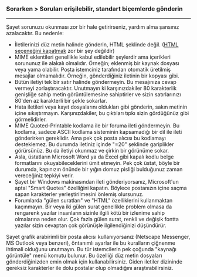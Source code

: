 ### Sorarken > Soruları erişilebilir, standart biçemlerde gönderin
---

Şayet sorunuzu okunması zor bir hale getirirseniz, yardım alma şansınız azalacaktır. Bu nedenle:

- İletilerinizi düz metin halinde gönderin, HTML şeklinde değil. ([HTML seçeneğini kapatmak](http://expita.com/nomime.html) zor bir şey değildir)
- MIME eklentileri genellikle kabul edilebilir şeylerdir ama içerikleri sorununuz ile alakalı olmalıdır. Örneğin; eklenmiş bir kaynak dosyası veya yama olabilir. Posta istemciniz tarafından otomatik üretilmiş mesajlar olmamalıdır. Örneğin, gönderdiğiniz iletinin bir kopyası gibi.
- Bütün iletiyi tek bir satır halinde göndermeyin. Bu mesajınıza cevap vermeyi zorlaştıracaktır. Unutmayın ki karşınızdakiler 80 karakterlik genişliğe sahip metin görüntülemesine sahiptirler ve sizin satırlarınızı 80'den az karakterli bir şekle sokarlar.
- Hata iletileri veya kayıt dosyalarını oldukları gibi gönderin, sakın metinin içine sıkıştırmayın. Karşınızdakiler, bu çıktıları tıpkı sizin gördüğünüz gibi görmelidirler.
- MIME Quoted-Printable kodlama ile bir foruma ileti göndermeyin. Bu kodlama, sadece ASCII kodlama sisteminin kapsamadığı bir dil ile ileti gönderirken gereklidir. Ama pek çok posta alıcısı bu kodlamayı desteklemez. Bu durumda iletiniz içinde "=20" şeklinde gariplikler görürsünüz. Bu da iletiyi okunmaz ve çirkin bir görünüme sokar.
- Asla, üstatların Microsoft Word ya da Excel gibi kapalı kodlu belge formatlarını okuyabileceklerini ümit etmeyin. Pek çok üstat, böyle bir durumda, kapınızın önünde bir yığın domuz pisliği bulduğunuz zaman vereceğiniz tepkiyi verir.
- Şayet bir Windows makinasından ileti gönderiyorsanız, Microsoft'un aptal "Smart Quotes" özelliğini kapatın. Böylece postanızın içine saçma sapan karakterler yerleştirilmesini önlemiş olursunuz.
- Forumlarda "gülen suratları" ve "HTML" özelliklerini kullanmaktan kaçınmayın. Bir veya iki gülen surat genellikle problem olmasa da rengarenk yazılar insanların sizinle ilgili kötü bir izlenime sahip olmalarına neden olur. Çok fazla gülen surat, renkli ve değişik fontta yazılar sizin cevaptan çok görünüşle ilgilendiğinizi düşündürür.

Şayet grafik arabirimli bir posta alıcısı kullanıyorsanız (Netscape Messenger, MS Outlook veya benzeri), öntanımlı ayarlar ile bu kuralların çiğnenme ihtimali olduğunu unutmayın. Bu tür istemcilerin pek çoğunda "kaynağı görüntüle" menü komutu bulunur. Bu özelliği düz metin dosyaları gönderdiğinizden emin olmak için kullanabilirsiniz. Giden iletiler dizininde gereksiz karakterler ile dolu postalar olup olmadığını araştırabilirsiniz.